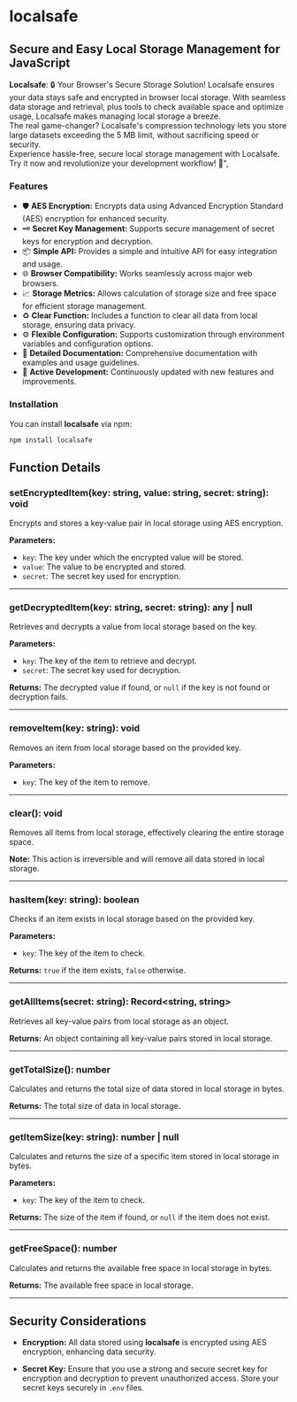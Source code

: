 # localsafe

## Secure and Easy Local Storage Management for JavaScript

**Localsafe**: 🔒 Your Browser's Secure Storage Solution!
Localsafe ensures your data stays safe and encrypted in browser local storage. With seamless data storage and retrieval, plus tools to check available space and optimize usage, Localsafe makes managing local storage a breeze.<br>
The real game-changer? Localsafe's compression technology lets you store large datasets exceeding the 5 MB limit, without sacrificing speed or security.<br>
Experience hassle-free, secure local storage management with Localsafe. Try it now and revolutionize your development workflow! 🚀",


### Features

- 🛡️ **AES Encryption:** Encrypts data using Advanced Encryption Standard (AES) encryption for enhanced security.
- 🗝️ **Secret Key Management:** Supports secure management of secret keys for encryption and decryption.
- 📦 **Simple API:** Provides a simple and intuitive API for easy integration and usage.
- 🌐 **Browser Compatibility:** Works seamlessly across major web browsers.
- 📈 **Storage Metrics:** Allows calculation of storage size and free space for efficient storage management.
- ♻️ **Clear Function:** Includes a function to clear all data from local storage, ensuring data privacy.
- ⚙️ **Flexible Configuration:** Supports customization through environment variables and configuration options.
- 📄 **Detailed Documentation:** Comprehensive documentation with examples and usage guidelines.
- 🌟 **Active Development:** Continuously updated with new features and improvements.


### Installation

You can install **localsafe** via npm:
```bash
npm install localsafe
```

## Function Details

### setEncryptedItem(key: string, value: string, secret: string): void

Encrypts and stores a key-value pair in local storage using AES encryption.

**Parameters:**
- `key`: The key under which the encrypted value will be stored.
- `value`: The value to be encrypted and stored.
- `secret`: The secret key used for encryption.

---

### getDecryptedItem(key: string, secret: string): any | null

Retrieves and decrypts a value from local storage based on the key.

**Parameters:**
- `key`: The key of the item to retrieve and decrypt.
- `secret`: The secret key used for decryption.

**Returns:**
The decrypted value if found, or `null` if the key is not found or decryption fails.

---

### removeItem(key: string): void

Removes an item from local storage based on the provided key.

**Parameters:**
- `key`: The key of the item to remove.

---

### clear(): void

Removes all items from local storage, effectively clearing the entire storage space.

**Note:** This action is irreversible and will remove all data stored in local storage.

---

### hasItem(key: string): boolean

Checks if an item exists in local storage based on the provided key.

**Parameters:**
- `key`: The key of the item to check.

**Returns:**
`true` if the item exists, `false` otherwise.

---

### getAllItems(secret: string): Record<string, string>

Retrieves all key-value pairs from local storage as an object.

**Returns:**
An object containing all key-value pairs stored in local storage.

---

### getTotalSize(): number

Calculates and returns the total size of data stored in local storage in bytes.

**Returns:**
The total size of data in local storage.

---

### getItemSize(key: string): number | null

Calculates and returns the size of a specific item stored in local storage in bytes.

**Parameters:**
- `key`: The key of the item to check.

**Returns:**
The size of the item if found, or `null` if the item does not exist.

---

### getFreeSpace(): number

Calculates and returns the available free space in local storage in bytes.

**Returns:**
The available free space in local storage.

---

## Security Considerations

- **Encryption:** All data stored using **localsafe** is encrypted using AES encryption, enhancing data security.

- **Secret Key:** Ensure that you use a strong and secure secret key for encryption and decryption to prevent unauthorized access. Store your secret keys securely in `.env` files.

